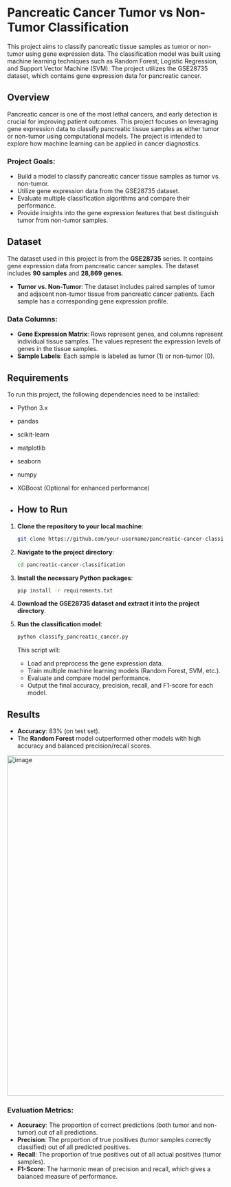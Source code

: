 # Pancreatic Cancer Tumor vs Non-Tumor Classification

This project aims to classify pancreatic tissue samples as tumor or non-tumor using gene expression data. The classification model was built using machine learning techniques such as Random Forest, Logistic Regression, and Support Vector Machine (SVM). The project utilizes the GSE28735 dataset, which contains gene expression data for pancreatic cancer.

## Overview

Pancreatic cancer is one of the most lethal cancers, and early detection is crucial for improving patient outcomes. This project focuses on leveraging gene expression data to classify pancreatic tissue samples as either tumor or non-tumor using computational models. The project is intended to explore how machine learning can be applied in cancer diagnostics.

### Project Goals:
- Build a model to classify pancreatic cancer tissue samples as tumor vs. non-tumor.
- Utilize gene expression data from the GSE28735 dataset.
- Evaluate multiple classification algorithms and compare their performance.
- Provide insights into the gene expression features that best distinguish tumor from non-tumor samples.

## Dataset

The dataset used in this project is from the **GSE28735** series. It contains gene expression data from pancreatic cancer samples. The dataset includes **90 samples** and **28,869 genes**.

- **Tumor vs. Non-Tumor**: The dataset includes paired samples of tumor and adjacent non-tumor tissue from pancreatic cancer patients. Each sample has a corresponding gene expression profile.

### Data Columns:
- **Gene Expression Matrix**: Rows represent genes, and columns represent individual tissue samples. The values represent the expression levels of genes in the tissue samples.
- **Sample Labels**: Each sample is labeled as tumor (1) or non-tumor (0).

## Requirements

To run this project, the following dependencies need to be installed:

- Python 3.x
- pandas
- scikit-learn
- matplotlib
- seaborn
- numpy
- XGBoost (Optional for enhanced performance)

- ## How to Run

1. **Clone the repository to your local machine**:

    ```bash
    git clone https://github.com/your-username/pancreatic-cancer-classification.git
    ```

2. **Navigate to the project directory**:

    ```bash
    cd pancreatic-cancer-classification
    ```

3. **Install the necessary Python packages**:

    ```bash
    pip install -r requirements.txt
    ```

4. **Download the GSE28735 dataset and extract it into the project directory**.

5. **Run the classification model**:

    ```bash
    python classify_pancreatic_cancer.py
    ```

    This script will:
    - Load and preprocess the gene expression data.
    - Train multiple machine learning models (Random Forest, SVM, etc.).
    - Evaluate and compare model performance.
    - Output the final accuracy, precision, recall, and F1-score for each model.

## Results

- **Accuracy**: 83% (on test set).
- The **Random Forest** model outperformed other models with high accuracy and balanced precision/recall scores.

<img width="1189" height="790" alt="image" src="https://github.com/user-attachments/assets/124b4624-4a2b-4f96-9aa7-8d44533e3cee" />


### Evaluation Metrics:
- **Accuracy**: The proportion of correct predictions (both tumor and non-tumor) out of all predictions.
- **Precision**: The proportion of true positives (tumor samples correctly classified) out of all predicted positives.
- **Recall**: The proportion of true positives out of all actual positives (tumor samples).
- **F1-Score**: The harmonic mean of precision and recall, which gives a balanced measure of performance.
